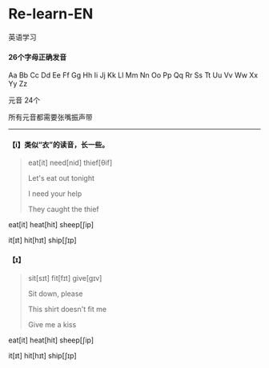 # Re-learn-EN
英语学习

<audio src="美式音标/音标篇002-003.mp3">播放</audio>

#### 26个字母正确发音

Aa Bb Cc Dd Ee Ff Gg Hh Ii Jj Kk Ll Mm Nn Oo Pp Qq Rr Ss Tt Uu Vv Ww Xx Yy Zz

元音 24个

所有元音都需要张嘴振声带

------

<audio src="美式音标/音标篇005-006.mp3"></audio>

#### 【i】类似“衣”的读音，长一些。

> eat[it]	need[nid]	thief[θif]
>
> Let's eat out tonight
>
> I need your help
>
> They caught the thief

eat[it]	heat[hit]		sheep[ʃip]

it[ɪt]		hit[hɪt]		ship[ʃɪp]

#### 【ɪ】

> sit[sɪt]	fit[fɪt]	give[gɪv]
>
> Sit down, please
>
> This shirt doesn't fit me
>
> Give me a kiss

eat[it]	heat[hit]		sheep[ʃip]

it[ɪt]		hit[hɪt]		ship[ʃɪp]

